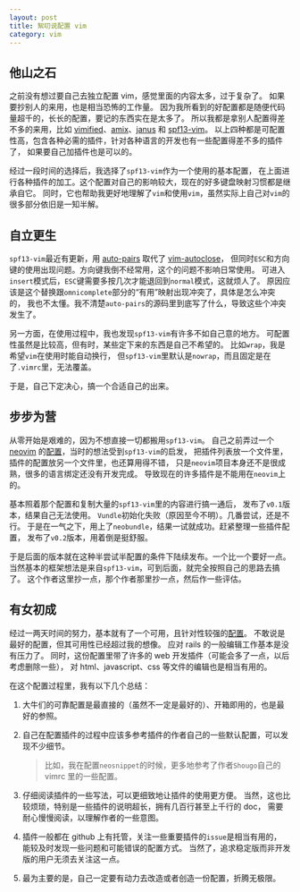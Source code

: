 ```yaml
---
layout: post
title: 絮叨说配置 vim
category: vim
---
```


## 他山之石
之前没有想过要自己去独立配置 vim，感觉里面的内容太多，过于复杂了。
如果要抄别人的来用，也是相当恐怖的工作量。
因为我所看到的好配置都是随便代码量超千的，长长的配置，要记的东西实在是太多了。
所以我都是拿别人配置得差不多的来用，比如 [vimified][1]、[amix][2]、[janus][3] 和 [spf13-vim][4]。
以上四种都是可配置性高，包含各种必需的插件，针对各种语言的开发也有一些配置得差不多的插件了，
如果要自己加插件也是可以的。

经过一段时间的选择后，我选择了`spf13-vim`作为一个使用的基本配置，
在上面进行各种插件的加工。这个配置对自己的影响较大，现在的好多键盘映射习惯都是继承自它。
同时，它也帮助我更好地理解了`vim`和使用`vim`，虽然实际上自己对`vim`的很多部分依旧是一知半解。

## 自立更生
`spf13-vim`最近有更新，用 [auto-pairs][5] 取代了 [vim-autoclose][6]，
但同时`ESC`和方向键的使用出现问题。方向键我倒不经常用，这个的问题不影响日常使用。
可进入`insert`模式后，`ESC`键需要多按几次才能退回到`normal`模式，这就烦人了。
原因应该是这个替换跟`omnicomplete`部分的“有用”映射出现冲突了，具体是怎么冲突的，
我也不太懂。我不清楚`auto-pairs`的源码里到底写了什么，导致这些个冲突发生了。

另一方面，在使用过程中，我也发现`spf13-vim`有许多不如自己意的地方。
可配置性虽然是比较高，但有时，某些定下来的东西是自己不希望的。
比如`wrap`，我是希望`vim`在使用时能自动换行，
但`spf13-vim`里默认是`nowrap`，而且固定是在了`.vimrc`里，无法覆盖。

于是，自己下定决心，搞一个合适自己的出来。

## 步步为营
从零开始是艰难的，因为不想直接一切都搬用`spf13-vim`。
自己之前弄过一个 [neovim][7] 的[配置][8]，当时的想法受到`spf13-vim`的启发，
把插件列表放一个文件里，插件的配置放另一个文件里，也还算用得不错，
只是`neovim`项目本身还不是很成熟，很多的语言绑定还没有开发完成。
导致现在的许多插件是不能用在`neovim`上的。

基本照着那个配置和复制大量的`spf13-vim`里的内容进行搞一通后，
发布了`v0.1`版本，结果自己无法使用。
`Vundle`初始化失败（原因至今不明）。几番尝试，还是不行。
于是在一气之下，用上了`neobundle`，结果一试就成功。赶紧整理一些插件配置，
发布了`v0.2`版本，用着倒是挺舒服。

于是后面的版本就在这种半尝试半配置的条件下陆续发布。一个比一个要好一点。
当然基本的框架想法是来自`spf13-vim`，可到后面，就完全按照自己的思路去搞了。
这个作者这里抄一点，那个作者那里抄一点，然后作一些评估。

## 有女初成
经过一两天时间的努力，基本就有了一个可用，且针对性较强的[配置][9]。
不敢说是最好的配置，但其可用性已经超过我的想像。
应对 rails 的一般编辑工作基本是没有压力了。
同时，这份配置里带了许多的 web 开发插件（可能会多了一点，以后考虑删除一些），
对 html、javascript、css 等文件的编辑也是相当有用的。

在这个配置过程里，我有以下几个总结：

1. 大牛们的可靠配置是最直接的（虽然不一定是最好的）、开箱即用的，也是最好的参照。

2. 自己在配置插件的过程中应该多参考插件的作者自己的一些默认配置，可以发现不少细节。

    > 比如，我在配置`neosnippet`的时候，更多地参考了作者`Shougo`自己的 vimrc
    > 里的一些配置。

3. 仔细阅读插件的一些写法，可以更细致地让插件的使用更方便。
当然，这也比较烦琐，特别是一些插件的说明超长，拥有几百行甚至上千行的 doc，
需要耐心慢慢阅读，以理解作者的一些意图。

4. 插件一般都在 github 上有托管，关注一些重要插件的`issue`是相当有用的，
能较及时发现一些问题和可能错误的配置方式。
当然了，追求稳定版而非开发版的用户无须去关注这一点。

5. 最为主要的是，自己一定要有动力去改造或者创造一份配置，折腾无极限。

[1]: https://github.com/zaiste/vimified
[2]: https://github.com/amix/vimrc
[3]: https://github.com/carlhuda/janus
[4]: https://github.com/spf13/spf13-vim
[5]: https://github.com/jiangmiao/auto-pairs
[6]: https://github.com/spf13/vim-autoclose
[7]: https://github.com/neovim/neovim
[8]: https://github.com/gisphm/myneovimrc
[9]: https://github.com/gisphm/myvimrc
